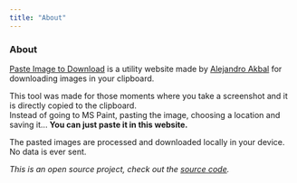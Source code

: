 ```yaml
---
title: "About"
---
```


<div class="text-center mt-6">
    <div class="i-carbon-dicom-overlay text-4xl -mb-6 m-auto"/>
    <h3>About</h3>
</div>

[Paste Image to Download](/) is a utility website made by [Alejandro Akbal](https://akbal.dev)
for downloading images in your clipboard.

This tool was made for those moments where you take a screenshot and it is directly copied to the clipboard. \
Instead of going to MS Paint, pasting the image, choosing a location and saving it... **You can just paste it in this website.**

The pasted images are processed and downloaded locally in your device. \
No data is ever sent.

*This is an open source project, check out the [source code](https://github.com/AlejandroAkbal/Paste-Image-to-Download).*

